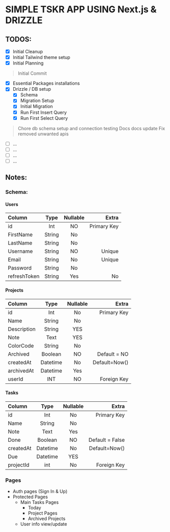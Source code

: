 # SIMPLE TSKR APP USING Next.js & DRIZZLE

## TODOS:

- [x] Initial Cleanup
- [x] Initial Tailwind theme setup
- [x] Initial Planning

> Initial Commit

- [x] Essential Packages installations
- [x] Drizzle / DB setup
  - [x] Schema
  - [x] Migration Setup
  - [x] Initial Migration
  - [x] Run First Insert Query
  - [x] Run First Select Query

> Chore db schema setup and connection testing
> Docs docs update Fix removed unwanted apis

- [ ] ...
- [ ] ...
- [ ] ...
- [ ] ...

## Notes:

### Schema:

#### Users

| Column       |  Type  | Nullable |       Extra |
| :----------- | :----: | :------: | ----------: |
| id           |  Int   |    NO    | Primary Key |
| FirstName    | String |    No    |             |
| LastName     | String |    No    |             |
| Username     | String |    NO    |      Unique |
| Email        | String |    No    |      Unique |
| Password     | String |    No    |             |
| refreshToken | String |   Yes    |          No |

#### Projects

| Column      |   Type   | Nullable |         Extra |
| :---------- | :------: | :------: | ------------: |
| id          |   Int    |    No    |   Primary Key |
| Name        |  String  |    No    |               |
| Description |  String  |   YES    |               |
| Note        |   Text   |   YES    |               |
| ColorCode   |  String  |    No    |               |
| Archived    | Boolean  |    NO    |  Default = NO |
| createdAt   | Datetime |    No    | Default=Now() |
| archivedAt  | Datetime |   Yes    |               |
| userId      |   INT    |    NO    |   Foreign Key |

#### Tasks

| Column    |   Type   | Nullable |           Extra |
| :-------- | :------: | :------: | --------------: |
| id        |   Int    |    No    |     Primary Key |
| Name      |  String  |    No    |                 |
| Note      |   Text   |   Yes    |                 |
| Done      | Boolean  |    NO    | Default = False |
| createdAt | Datetime |    No    |   Default=Now() |
| Due       | Datetime |   YES    |                 |
| projectId |   int    |    No    |     Foreign Key |

### Pages

- Auth pages (Sign In & Up)
- Protected Pages
  - Main Tasks Pages
    - Today
    - Project Pages
    - Archived Projects
  - User info view/update
